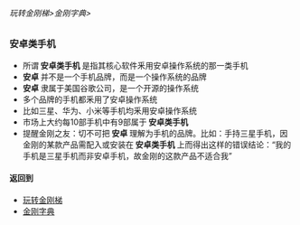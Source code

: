 ###### 玩转金刚梯>金刚字典>
### 安卓类手机

- 所谓<strong> 安卓类手机 </strong> 是指其核心软件釆用安卓操作系统的那一类手机
- <strong> 安卓 </strong>并不是一个手机品牌，而是一个操作系统的品牌
- <strong> 安卓 </strong>隶属于美国谷歌公司，是一个开源的操作系统
- 多个品牌的手机都釆用了安卓操作系统
- 比如三星、华为、小米等手机均釆用安卓操作系统
- 市场上大约每10部手机中有9部属于<strong> 安卓类手机 </strong>
- 提醒金刚之友：切不可把<strong> 安卓 </strong>理解为手机的品牌。比如：手持三星手机，因金刚的某款产品需配入或安装在<strong> 安卓类手机 </strong>上而得出这样的错误结论：“我的手机是三星手机而非安卓手机，故金刚的这款产品不适合我”

#### 返回到
- [玩转金刚梯](https://github.com/a2zitpro/web/blob/master/LadderFree/A.md)
- [金刚字典](https://github.com/a2zitpro/web/blob/master/LadderFree/kkDictionary/KKDictionary.md)



